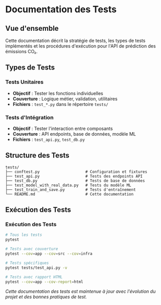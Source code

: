 # Documentation des Tests

## Vue d'ensemble

Cette documentation décrit la stratégie de tests, les types de tests implémentés et les procédures d'exécution pour l'API de prédiction des émissions CO₂.

## Types de Tests

### Tests Unitaires
- **Objectif** : Tester les fonctions individuelles
- **Couverture** : Logique métier, validation, utilitaires
- **Fichiers** : `test_*.py` dans le répertoire `tests/`

### Tests d'Intégration
- **Objectif** : Tester l'interaction entre composants
- **Couverture** : API endpoints, base de données, modèle ML
- **Fichiers** : `test_api.py`, `test_db.py`

## Structure des Tests

```
tests/
├── conftest.py                    # Configuration et fixtures
├── test_api.py                    # Tests des endpoints API
├── test_db.py                     # Tests de base de données
├── test_model_with_real_data.py   # Tests du modèle ML
├── test_train_and_save.py         # Tests d'entraînement
└── README.md                      # Cette documentation
```

## Exécution des Tests

### Exécution des Tests

```bash
# Tous les tests
pytest

# Tests avec couverture
pytest --cov=app --cov=src --cov=infra

# Tests spécifiques
pytest tests/test_api.py -v

# Tests avec rapport HTML
pytest --cov=app --cov-report=html
```

*Cette documentation des tests est maintenue à jour avec l'évolution du projet et des bonnes pratiques de test.*
